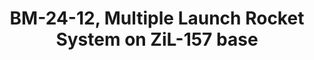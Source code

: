 ---
layout: product
title: "BM-24-12, Multiple Launch Rocket System on ZiL-157 base"
price: "TBA" 
desc: "Maketa"
img_path: "/assets/img/ICM 72591.webp"
brand: "N/A"
available: false
special_offer: false
new: false
soon: false
cat: "010000"
subcat: "013600"
subsubcat: "0N/A"
sifra: "ICM 72591"
popular: false
spec: false
---